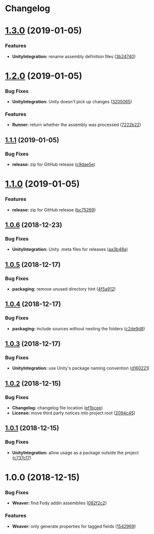 # Changelog

# [1.3.0](https://github.com/ExtendRealityLtd/Malimbe/compare/v1.2.0...v1.3.0) (2019-01-05)


### Features

* **UnityIntegration:** rename assembly definition files ([3b24740](https://github.com/ExtendRealityLtd/Malimbe/commit/3b24740))

# [1.2.0](https://github.com/ExtendRealityLtd/Malimbe/compare/v1.1.1...v1.2.0) (2019-01-05)


### Bug Fixes

* **UnityIntegration:** Unity doesn't pick up changes ([3205065](https://github.com/ExtendRealityLtd/Malimbe/commit/3205065))


### Features

* **Runner:** return whether the assembly was processed ([7222b22](https://github.com/ExtendRealityLtd/Malimbe/commit/7222b22))

## [1.1.1](https://github.com/ExtendRealityLtd/Malimbe/compare/v1.1.0...v1.1.1) (2019-01-05)


### Bug Fixes

* **release:** zip for GitHub release ([c9dae5e](https://github.com/ExtendRealityLtd/Malimbe/commit/c9dae5e))

# [1.1.0](https://github.com/ExtendRealityLtd/Malimbe/compare/v1.0.6...v1.1.0) (2019-01-05)


### Features

* **release:** zip for GitHub release ([bc75269](https://github.com/ExtendRealityLtd/Malimbe/commit/bc75269))

## [1.0.6](https://github.com/ExtendRealityLtd/Malimbe/compare/v1.0.5...v1.0.6) (2018-12-23)


### Bug Fixes

* **UnityIntegration:** Unity .meta files for releases ([aa3b48a](https://github.com/ExtendRealityLtd/Malimbe/commit/aa3b48a))

## [1.0.5](https://github.com/ExtendRealityLtd/Malimbe/compare/v1.0.4...v1.0.5) (2018-12-17)


### Bug Fixes

* **packaging:** remove unused directory hint ([4f5a912](https://github.com/ExtendRealityLtd/Malimbe/commit/4f5a912))

## [1.0.4](https://github.com/ExtendRealityLtd/Malimbe/compare/v1.0.3...v1.0.4) (2018-12-17)


### Bug Fixes

* **packaging:** include sources without nesting the folders ([c2de9d8](https://github.com/ExtendRealityLtd/Malimbe/commit/c2de9d8))

## [1.0.3](https://github.com/ExtendRealityLtd/Malimbe/compare/v1.0.2...v1.0.3) (2018-12-17)


### Bug Fixes

* **UnityIntegration:** use Unity's package naming convention ([d160221](https://github.com/ExtendRealityLtd/Malimbe/commit/d160221))

## [1.0.2](https://github.com/ExtendRealityLtd/Malimbe/compare/v1.0.1...v1.0.2) (2018-12-15)


### Bug Fixes

* **Changelog:** changelog file location ([ef1bcee](https://github.com/ExtendRealityLtd/Malimbe/commit/ef1bcee))
* **License:** move third party notices into project root ([2094c45](https://github.com/ExtendRealityLtd/Malimbe/commit/2094c45))

## [1.0.1](https://github.com/ExtendRealityLtd/Malimbe/compare/v1.0.0...v1.0.1) (2018-12-15)


### Bug Fixes

* **UnityIntegration:** allow usage as a package outside the project ([c737c17](https://github.com/ExtendRealityLtd/Malimbe/commit/c737c17))

# 1.0.0 (2018-12-15)


### Bug Fixes

* **Weaver:** find Fody addin assemblies ([082f2c2](https://github.com/ExtendRealityLtd/Malimbe/commit/082f2c2))


### Features

* **Weaver:** only generate properties for tagged fields ([1542969](https://github.com/ExtendRealityLtd/Malimbe/commit/1542969))
